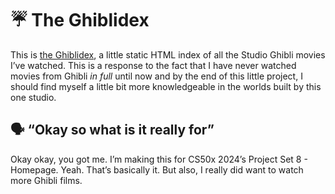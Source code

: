 # ☔ The Ghiblidex

This is [the Ghiblidex](https://beansebrrr.github.io/Ghiblidex/index.html), a little static HTML index of all the Studio Ghibli movies I’ve watched. This is a response to the fact that I have never watched movies from Ghibli *in full* until now and by the end of this little project, I should find myself a little bit more knowledgeable in the worlds built by this one studio.

## 🗣️ “Okay so what is it really for”

Okay okay, you got me. I’m making this for CS50x 2024’s Project Set 8 - Homepage. Yeah. That’s basically it. But also, I really did want to watch more Ghibli films.
